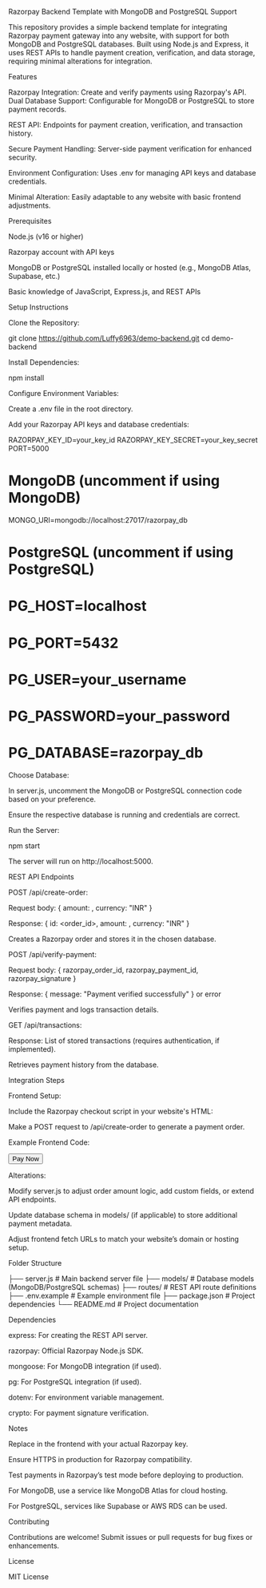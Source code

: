 Razorpay Backend Template with MongoDB and PostgreSQL Support

This repository provides a simple backend template for integrating Razorpay payment gateway into any website, with support for both MongoDB and PostgreSQL databases. Built using Node.js and Express, it uses REST APIs to handle payment creation, verification, and data storage, requiring minimal alterations for integration.

Features





Razorpay Integration: Create and verify payments using Razorpay's API.
Dual Database Support: Configurable for MongoDB or PostgreSQL to store payment records.



REST API: Endpoints for payment creation, verification, and transaction history.


Secure Payment Handling: Server-side payment verification for enhanced security.


Environment Configuration: Uses .env for managing API keys and database credentials.


Minimal Alteration: Easily adaptable to any website with basic frontend adjustments.

Prerequisites





Node.js (v16 or higher)



Razorpay account with API keys



MongoDB or PostgreSQL installed locally or hosted (e.g., MongoDB Atlas, Supabase, etc.)



Basic knowledge of JavaScript, Express.js, and REST APIs

Setup Instructions





Clone the Repository:

git clone https://github.com/Luffy6963/demo-backend.git
cd demo-backend



Install Dependencies:

npm install



Configure Environment Variables:





Create a .env file in the root directory.



Add your Razorpay API keys and database credentials:

RAZORPAY_KEY_ID=your_key_id
RAZORPAY_KEY_SECRET=your_key_secret
PORT=5000
# MongoDB (uncomment if using MongoDB)
MONGO_URI=mongodb://localhost:27017/razorpay_db
# PostgreSQL (uncomment if using PostgreSQL)
# PG_HOST=localhost
# PG_PORT=5432
# PG_USER=your_username
# PG_PASSWORD=your_password
# PG_DATABASE=razorpay_db



Choose Database:





In server.js, uncomment the MongoDB or PostgreSQL connection code based on your preference.



Ensure the respective database is running and credentials are correct.



Run the Server:

npm start

The server will run on http://localhost:5000.

REST API Endpoints





POST /api/create-order:





Request body: { amount: <amount-in-paise>, currency: "INR" }



Response: { id: <order_id>, amount: <amount>, currency: "INR" }



Creates a Razorpay order and stores it in the chosen database.



POST /api/verify-payment:





Request body: { razorpay_order_id, razorpay_payment_id, razorpay_signature }



Response: { message: "Payment verified successfully" } or error



Verifies payment and logs transaction details.



GET /api/transactions:





Response: List of stored transactions (requires authentication, if implemented).



Retrieves payment history from the database.

Integration Steps





Frontend Setup:





Include the Razorpay checkout script in your website's HTML:

<script src="https://checkout.razorpay.com/v1/checkout.js"></script>



Make a POST request to /api/create-order to generate a payment order.



Example Frontend Code:

<button onclick="initiatePayment()">Pay Now</button>
<script>
async function initiatePayment() {
  const response = await fetch('http://localhost:5000/api/create-order', {
    method: 'POST',
    headers: { 'Content-Type': 'application/json' },
    body: JSON.stringify({ amount: 50000, currency: 'INR' }) // 500 INR
  });
  const order = await response.json();
  
  const options = {
    key: '<your-razorpay-key-id>',
    amount: order.amount,
    currency: order.currency,
    order_id: order.id,
    handler: async function (response) {
      const verify = await fetch('http://localhost:5000/api/verify-payment', {
        method: 'POST',
        headers: { 'Content-Type': 'application/json' },
        body: JSON.stringify(response)
      });
      const result = await verify.json();
      alert(result.message);
    }
  };
  const rzp = new Razorpay(options);
  rzp.open();
}
</script>



Alterations:





Modify server.js to adjust order amount logic, add custom fields, or extend API endpoints.



Update database schema in models/ (if applicable) to store additional payment metadata.



Adjust frontend fetch URLs to match your website’s domain or hosting setup.

Folder Structure

├── server.js           # Main backend server file
├── models/            # Database models (MongoDB/PostgreSQL schemas)
├── routes/            # REST API route definitions
├── .env.example       # Example environment file
├── package.json       # Project dependencies
└── README.md          # Project documentation

Dependencies





express: For creating the REST API server.



razorpay: Official Razorpay Node.js SDK.



mongoose: For MongoDB integration (if used).



pg: For PostgreSQL integration (if used).



dotenv: For environment variable management.



crypto: For payment signature verification.

Notes





Replace <your-razorpay-key-id> in the frontend with your actual Razorpay key.



Ensure HTTPS in production for Razorpay compatibility.



Test payments in Razorpay’s test mode before deploying to production.



For MongoDB, use a service like MongoDB Atlas for cloud hosting.



For PostgreSQL, services like Supabase or AWS RDS can be used.

Contributing

Contributions are welcome! Submit issues or pull requests for bug fixes or enhancements.

License

MIT License
